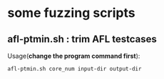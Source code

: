 # some fuzzing scripts

## afl-ptmin.sh : trim AFL testcases

Usage(**change the program command first**):

`afl-ptmin.sh core_num input-dir output-dir `
